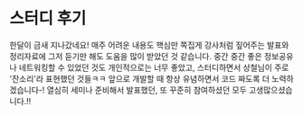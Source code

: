 # 스터디 후기

한달이 금새 지나갔네요!
매주 어려운 내용도 핵심만 쪽집게 강사처럼 짚어주는 발표와 정리자료에 그저 듣기만 해도 도움을 많이 받았던 것 같습니다.
중간 중간 좋은 정보공유나 네트워킹할 수 있었던 것도 개인적으로는 너무 좋았고,
스터디하면서 상철님이 주로 '잔소리'라 표현했던 것들ㅋㅋ 앞으로 개발할 때 항상 유념하면서 코드 짜도록 더 노력하겠습니다-!
열심히 세미나 준비해서 발표했던, 또 꾸준히 참여하셨던 모두 고생많으셨습니다.!!